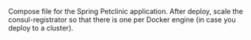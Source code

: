Compose file for the Spring Petclinic application. After deploy, scale the consul-registrator so that there is one per Docker engine (in case you deploy to a cluster).
